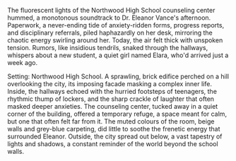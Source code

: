 The fluorescent lights of the Northwood High School counseling center hummed, a monotonous soundtrack to Dr. Eleanor Vance's afternoon.  Paperwork, a never-ending tide of anxiety-ridden forms, progress reports, and disciplinary referrals, piled haphazardly on her desk, mirroring the chaotic energy swirling around her.  Today, the air felt thick with unspoken tension.  Rumors, like insidious tendrils, snaked through the hallways, whispers about a new student, a quiet girl named Elara, who'd arrived just a week ago.

Setting: Northwood High School.  A sprawling, brick edifice perched on a hill overlooking the city, its imposing facade masking a complex inner life.  Inside, the hallways echoed with the hurried footsteps of teenagers, the rhythmic thump of lockers, and the sharp crackle of laughter that often masked deeper anxieties. The counseling center, tucked away in a quiet corner of the building, offered a temporary refuge, a space meant for calm, but one that often felt far from it.  The muted colours of the room, beige walls and grey-blue carpeting, did little to soothe the frenetic energy that surrounded Eleanor.  Outside, the city spread out below, a vast tapestry of lights and shadows, a constant reminder of the world beyond the school walls.

